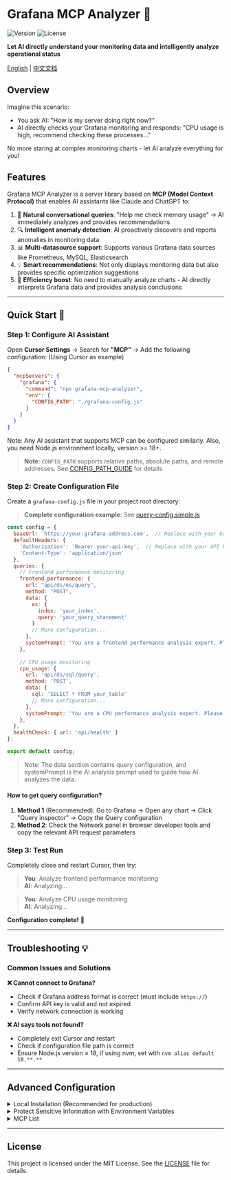 # Grafana MCP Analyzer 🤖

![Version](https://img.shields.io/npm/v/grafana-mcp-analyzer) ![License](https://img.shields.io/npm/l/grafana-mcp-analyzer)

**Let AI directly understand your monitoring data and intelligently analyze operational status**

[English](https://github.com/SailingCoder/grafana-mcp-analyzer/blob/main/README.md) | [中文文档](https://github.com/SailingCoder/grafana-mcp-analyzer/blob/main/README_EN.md)

## Overview

Imagine this scenario:
- You ask AI: "How is my server doing right now?"
- AI directly checks your Grafana monitoring and responds: "CPU usage is high, recommend checking these processes..."

No more staring at complex monitoring charts - let AI analyze everything for you!

## Features

Grafana MCP Analyzer is a server library based on **MCP (Model Context Protocol)** that enables AI assistants like Claude and ChatGPT to:

1. 💬 **Natural conversational queries**: "Help me check memory usage" → AI immediately analyzes and provides recommendations
2. 🔍 **Intelligent anomaly detection**: AI proactively discovers and reports anomalies in monitoring data
3. 📊 **Multi-datasource support**: Supports various Grafana data sources like Prometheus, MySQL, Elasticsearch
4. 💡 **Smart recommendations**: Not only displays monitoring data but also provides specific optimization suggestions
5. 🚀 **Efficiency boost**: No need to manually analyze charts - AI directly interprets Grafana data and provides analysis conclusions

---

## Quick Start 🚀

### Step 1: Configure AI Assistant

Open **Cursor Settings** → Search for **"MCP"** → Add the following configuration: (Using Cursor as example)

```json
{
  "mcpServers": {
    "grafana": {
      "command": "npx grafana-mcp-analyzer",
      "env": {
        "CONFIG_PATH": "./grafana-config.js"
      }
    }
  }
}
```

Note: Any AI assistant that supports MCP can be configured similarly. Also, you need Node.js environment locally, version >= 18+.

> **Note**: `CONFIG_PATH` supports relative paths, absolute paths, and remote addresses. See [CONFIG_PATH_GUIDE](https://github.com/SailingCoder/grafana-mcp-analyzer/blob/main/docs/CONFIG_PATH_GUIDE.md) for details

### Step 2: Create Configuration File

Create a `grafana-config.js` file in your project root directory:

> **Complete configuration example**: See [query-config.simple.js](./config/query-config.simple.js)

```javascript
const config = {
  baseUrl: 'https://your-grafana-address.com',  // Replace with your Grafana address
  defaultHeaders: {
    'Authorization': 'Bearer your-api-key',  // Replace with your API key
    'Content-Type': 'application/json'
  },
  queries: {
    // Frontend performance monitoring
    frontend_performance: {
      url: "api/ds/es/query",
      method: "POST",
      data: {
        es: {
          index: 'your_index',
          query: 'your_query_statement'
        }
        // More configuration...
      },
      systemPrompt: 'You are a frontend performance analysis expert. Please analyze FCP (First Contentful Paint) performance data, focusing on: 1. Page first content paint time trends 2. 75th percentile performance 3. Performance degradation detection 4. User experience impact assessment 5. Performance optimization recommendations. Please provide detailed analysis and practical optimization suggestions in English.'
    },
    
    // CPU usage monitoring
    cpu_usage: {
      url: 'api/ds/sql/query',
      method: 'POST',
      data: {
        sql: 'SELECT * FROM your_table'
        // More configuration...
      },
      systemPrompt: 'You are a CPU performance analysis expert. Please analyze CPU usage data, identify performance issues and provide optimization recommendations. Focus on: 1. Usage trends 2. Peak time points 3. Performance bottlenecks 4. Optimization suggestions'
    },
  },
  healthCheck: { url: 'api/health' }
};

export default config;
```

>Note: The data section contains query configuration, and systemPrompt is the AI analysis prompt used to guide how AI analyzes the data.

#### How to get query configuration?

1. **Method 1** (Recommended): Go to Grafana → Open any chart → Click "Query inspector" → Copy the Query configuration
2. **Method 2**: Check the Network panel in browser developer tools and copy the relevant API request parameters

### Step 3: Test Run

Completely close and restart Cursor, then try:

> **You**: Analyze frontend performance monitoring  
> **AI**: Analyzing...

> **You**: Analyze CPU usage monitoring  
> **AI**: Analyzing...

**Configuration complete!** 🎉

---

## Troubleshooting 💡

### Common Issues and Solutions

**❌ Cannot connect to Grafana?**
- Check if Grafana address format is correct (must include `https://`)
- Confirm API key is valid and not expired
- Verify network connection is working

**❌ AI says tools not found?**
- Completely exit Cursor and restart
- Check if configuration file path is correct
- Ensure Node.js version ≥ 18, if using nvm, set with `nvm alias default 18.**.**`

---

## Advanced Configuration

<details>
<summary> Local Installation (Recommended for production)</summary>

If you want stable usage without depending on network downloads:

```bash
npm install -g grafana-mcp-analyzer
```

Then modify the command in configuration file:
```json
{
  "mcpServers": {
    "grafana": {
      "command": "node",
      "args": ["/Users/username/Downloads/grafana-mcp-analyzer/dist/server/mcp-server.js"],
      "env": {
        "CONFIG_PATH": "/Users/username/Downloads/grafana-mcp-analyzer/grafana-config.js"
      }
    }
  }
}
```

</details>

<details>
<summary>Protect Sensitive Information with Environment Variables</summary>

For better security, it's recommended to store sensitive information in environment variables:

```bash
export GRAFANA_URL="https://your-grafana-domain.com"
export GRAFANA_TOKEN="your-api-key"
```

Then modify the configuration file:
```javascript
const config = {
  baseUrl: process.env.GRAFANA_URL,
  defaultHeaders: {
    'Authorization': `Bearer ${process.env.GRAFANA_TOKEN}`,
    'Content-Type': 'application/json'
  },
  // ... other configurations
};
```

</details>

<details>
<summary>MCP List</summary>

| Tool | Function | Use Case |
|------|----------|----------|
| `analyze_query` | 🧠 Execute query and intelligent analysis | Need AI insights and recommendations |
| `execute_query` | 📊 Execute raw query | Only need data |
| `check_health` | 🏥 Health check | Check service status |
| `list_queries` | 📋 Query list | View available queries |

</details>

---

## License

This project is licensed under the MIT License. See the [LICENSE](LICENSE) file for details. 